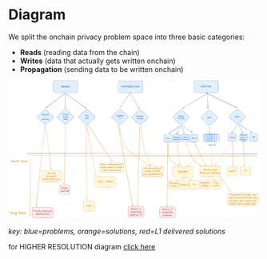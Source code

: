 # Diagram

We split the onchain privacy problem space into three basic categories:

- **Reads** (reading data from the chain)
- **Writes** (data that actually gets written onchain)
- **Propagation** (sending data to be written onchain)

![Screenshot](images/privacy_roadmap_basic.png)

*key: blue=problems, orange=solutions, red=L1 delivered solutions*

for HIGHER RESOLUTION diagram [click here](https://excalidraw.com/#json=aoLPXZTaoZxiKPuFXO9gx,1CWOb7N2pFueCwwkRNZcJQ)